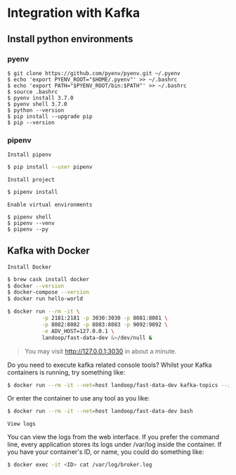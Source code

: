 
# Integration with Kafka

## Install python environments

### pyenv

```
$ git clone https://github.com/pyenv/pyenv.git ~/.pyenv
$ echo 'export PYENV_ROOT="$HOME/.pyenv"' >> ~/.bashrc
$ echo 'export PATH="$PYENV_ROOT/bin:$PATH"' >> ~/.bashrc
$ source .bashrc
$ pyenv install 3.7.0
$ pyenv shell 3.7.0
$ python --version
$ pip install --upgrade pip
$ pip --version
```

### pipenv

`Install pipenv`

```bash
$ pip install --user pipenv
```

`Install project`

```bash
$ pipenv install
```

`Enable virtual environments`

```
$ pipenv shell
$ pipenv --venv
$ pipenv --py
```

## Kafka with Docker

`Install Docker`

```bash
$ brew cask install docker
$ docker --version
$ docker-compose --version
$ docker run hello-world
```

```bash
$ docker run --rm -it \
           -p 2181:2181 -p 3030:3030 -p 8081:8081 \
           -p 8082:8082 -p 8083:8083 -p 9092:9092 \
           -e ADV_HOST=127.0.0.1 \
           landoop/fast-data-dev &>/dev/null &
```
> You may visit http://127.0.0.1:3030 in about a minute.


Do you need to execute kafka related console tools? Whilst your Kafka containers is running, try something like:

```bash
$ docker run --rm -it --net=host landoop/fast-data-dev kafka-topics --zookeeper localhost:2181 --list
```

Or enter the container to use any tool as you like:

```bash
$ docker run --rm -it --net=host landoop/fast-data-dev bash
```

`View logs`


You can view the logs from the web interface. If you prefer the command line, every application stores its logs under /var/log inside the container. If you have your container's ID, or name, you could do something like:

```bash
$ docker exec -it <ID> cat /var/log/broker.log
```
